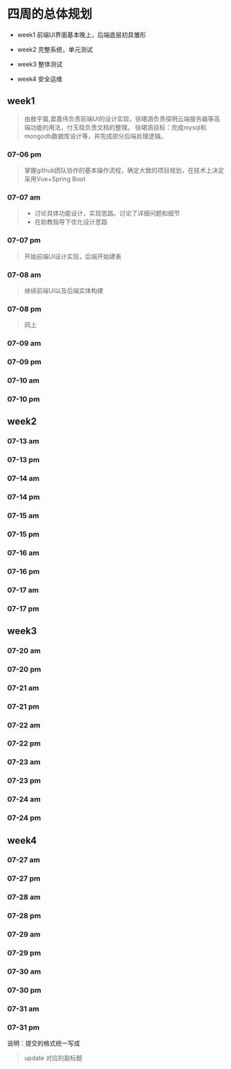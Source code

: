 # 四周的总体规划

- week1 前端UI界面基本晚上，后端底层初具雏形

- week2 完整系统，单元测试

- week3 整体测试

- week4 安全运维

## week1

>由敖宇晨,窦嘉伟负责前端UI的设计实现，徐珺涵负责探明云端服务器等高端功能的用法，付玉晗负责文档的整理。
>徐珺涵目标：完成mysql和mongodb数据库设计等，并完成部分后端处理逻辑。


### 07-06 pm

>掌握github团队协作的基本操作流程，确定大致的项目规划，在技术上决定采用Vue+Spring Boot

### 07-07 am

>- 讨论具体功能设计，实现思路。讨论了详细问题和细节
>- 在助教指导下优化设计思路

### 07-07 pm

> 开始前端UI设计实现，后端开始建表

### 07-08 am

> 继续前端UI以及后端实体构建

### 07-08 pm

> 同上

### 07-09 am

### 07-09 pm

### 07-10 am

### 07-10 pm

## week2

### 07-13 am

### 07-13 pm

### 07-14 am

### 07-14 pm

### 07-15 am

### 07-15 pm

### 07-16 am

### 07-16 pm

### 07-17 am

### 07-17 pm

## week3

### 07-20 am

### 07-20 pm

### 07-21 am

### 07-21 pm

### 07-22 am

### 07-22 pm

### 07-23 am

### 07-23 pm

### 07-24 am

### 07-24 pm

## week4

### 07-27 am

### 07-27 pm

### 07-28 am

### 07-28 pm

### 07-29 am

### 07-29 pm

### 07-30 am

### 07-30 pm

### 07-31 am

### 07-31 pm

说明：提交的格式统一写成

> update 对应的副标题
